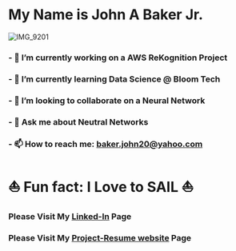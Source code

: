 # My Name is John A Baker Jr. 

![IMG_9201](https://user-images.githubusercontent.com/65743503/154154619-c50833e2-8d20-4c3e-9cac-78ae52113ae3.jpeg)


<!--
**BakerJr1904/BakerJr1904** is a ✨ _special_ ✨ repository because its `README.md` (this file) appears on your GitHub profile.
-->

### - 🔭 I’m currently working on a AWS ReKognition Project
### - 🌱 I’m currently learning Data Science @ Bloom Tech
### - 👯 I’m looking to collaborate on a Neural Network 
### - 💬 Ask me about Neutral Networks
### - 📫 How to reach me: baker.john20@yahoo.com <br>

# ⛵️ Fun fact: I Love to SAIL ⛵️


###  Please Visit My [Linked-In](https://www.linkedin.com/in/john-a-baker-jr/) Page <br>
###  Please Visit My [Project-Resume website](https://www.johnabakerjr.link/) Page
